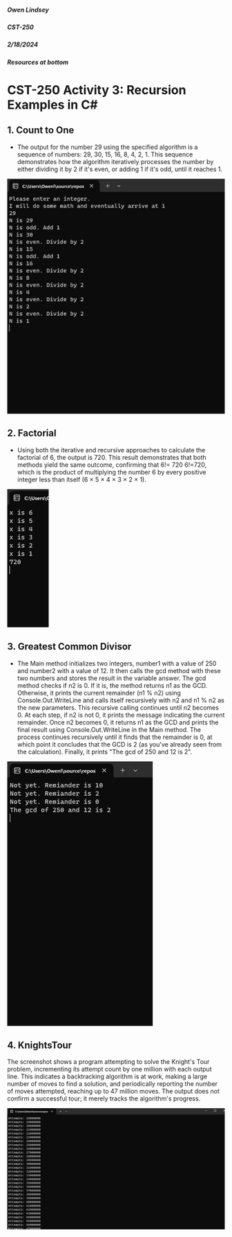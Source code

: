 ##### Owen Lindsey
##### CST-250
##### 2/18/2024
##### Resources at bottom

#  CST-250 Activity 3: Recursion Examples in C#

## 1. Count to One

- The output for the number 29 using the specified algorithm is a sequence of numbers: 29, 30, 15, 16, 8, 4, 2, 1. This sequence demonstrates how the algorithm iteratively processes the number by either dividing it by 2 if it's even, or adding 1 if it's odd, until it reaches 1.
  
![CountToOne-29](https://github.com/omniV1/250/blob/main/Activities/Activity3_Recursion/screenshots/CountToOne-29.png)

## 2. Factorial


- Using both the iterative and recursive approaches to calculate the factorial of 6, the output is 720. This result demonstrates that both methods yield the same outcome, confirming that 
6!= 720
6!=720, which is the product of multiplying the number 6 by every positive integer less than itself (6 × 5 × 4 × 3 × 2 × 1).

![Factorial](https://github.com/omniV1/250/blob/main/Activities/Activity3_Recursion/screenshots/Factorial-6.png)


## 3. Greatest Common Divisor

- The Main method initializes two integers, number1 with a value of 250 and number2 with a value of 12. It then calls the gcd method with these two numbers and stores the result in the variable answer.
The gcd method checks if n2 is 0. If it is, the method returns n1 as the GCD. Otherwise, it prints the current remainder (n1 % n2) using Console.Out.WriteLine and calls itself recursively with n2 and n1 % n2 as the new parameters.
This recursive calling continues until n2 becomes 0. At each step, if n2 is not 0, it prints the message indicating the current remainder.
Once n2 becomes 0, it returns n1 as the GCD and prints the final result using Console.Out.WriteLine in the Main method.
The process continues recursively until it finds that the remainder is 0, at which point it concludes that the GCD is 2 (as you've already seen from the calculation).
Finally, it prints "The gcd of 250 and 12 is 2".

![GCD](https://github.com/omniV1/250/blob/main/Activities/Activity3_Recursion/screenshots/GCD-250-12.png)

## 4. KnightsTour


The screenshot shows a program attempting to solve the Knight's Tour problem, incrementing its attempt count by one million with each output line. This indicates a backtracking algorithm is at work, making a large number of moves to find a solution, and periodically reporting the number of moves attempted, reaching up to 47 million moves. The output does not confirm a successful tour; it merely tracks the algorithm's progress.

![KnightsTour](https://github.com/omniV1/250/blob/main/Activities/Activity3_Recursion/screenshots/KnightsTour.png)
